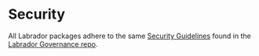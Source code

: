 # Security

All Labrador packages adhere to the same [Security Guidelines] found in the [Labrador Governance repo].

[Security Guidelines]: https://github.com/labrador-kennel/governance/blob/master/SECURITY.md
[Labrador Governance repo]: https://github.com/labrador-kennel/governance
